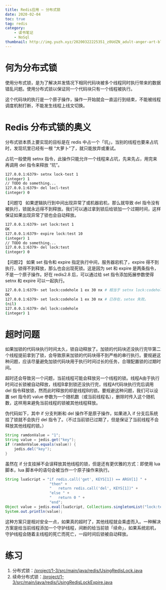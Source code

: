 ```yaml
---
title: Redis应用 — 分布式锁
date: 2020-02-04
toc: true
tag: redis
category:
    - 读书笔记
    - NoSql
thumbnail: http://img.yuzh.xyz/20200322225351_z0UdZN_adult-anger-art-black-background-356147.jpeg
---
```


# 何为分布式锁
使用分布式锁，是为了解决并发情况下相同代码块被多个线程同时执行带来的数据错乱问题。使用分布式锁以保证同一个代码块只有一个线程被执行。

这个代码块的执行是一个原子操作，操作一开始就会一直运行到结束，不能被线程调度机制打断，不能发生线程上线文切换。
<!-- more -->
# Redis 分布式锁的奥义
分布式锁本质上要实现的目标是在 redis 中占一个「坑」，当别的线程也要来占坑时，发现坑里已经有一根 “大萝卜”了，就只能放弃或重试。

占坑一般使用 setnx 指令，此操作只能允许一个线程来占坑，先来先占，用完来再调用 del 指令来释放 “坑”。

```sh
127.0.0.1:6379> setnx lock-test 1
(integer) 1
// TODO do something...
127.0.0.1:6379> del locl-test
(integer) 0
```

【问题1】
如果逻辑执行到中间出现异常了或机器宕机，那么就导致 del 指令没有被执行，锁就永远得不到释放。我们可以通过拿到锁后给锁加一个过期时间，这样保证如果出现异常了锁也会自动释放。

```sh
127.0.0.1:6379> set lock:test 1
OK
127.0.0.1:6379> expire lock:test 10
(integer) 1
// TODO do something...
127.0.0.1:6379> del lock:test
(integer) 0
```

【问题2】
如果 set 指令和 expire 指定执行中间，服务器宕机了，expire 得不到执行，锁得不到释放，那么也会出现死锁。这是因为 set 和 expire 是两条指令，不是一个原子操作。好在 redis2.8 后，可以通过给 set 指令添加拓展参数使得 setnx 和 expire 可以一起执行。

```sh
127.0.0.1:6379> set lock:codehole 1 ex 30 nx # 相当于 setnx lock:codehole 1 & expire lock:codehole 30
OK
127.0.0.1:6379> set lock:codehole 1 ex 30 nx # 已存在，setex 失败。
(nil)
127.0.0.1:6379> del lock:codehole
(integer) 1
```

# 超时问题
如果加锁的代码块执行时间太久，锁自动释放了。加锁的代码块还没执行完毕第二个线程提前拿到了锁，会导致原来加锁的代码块得不到严格的串行执行。要规避这种问题，应该尽量避免加锁代码块用于执行时间过长的任务，合理配置锁的过期时间。

超时还会导致另一个问题，当前线程可能会释放另一个线程的锁。线程A由于执行时间过长锁被自动释放，线程B拿到锁还没执行完，线程A代码块执行完后调用 del 指令释放锁，然而此时释放的却是线程B的锁。要规避这种问题，我们可以设置 set 指令的 value 参数为一个随机数（或当前线程名），删除时传入这个随机数，这样用来避免当前线程的锁被其他线程释放。

伪代码如下，其中 if 分支判断和 del 操作不是原子操作，如果进入 if 分支后系统挂了锁就不会执行 del 指令了。（不过当前锁已过期了，但是保证了当前线程不会释放其他线程的锁。）

```java
String ramdonValue = "1";
String value = jedis.get("key");
if (ramdonValue.equals(value)) {
    jedis.del("key");
}
```

虽然在 if 分支挂掉不会误释放其他线程的锁，但是还有更优雅的方式：即使用 lua 脚本，lua 脚本中的语句会被当作一个原子操作来执行。

```Java
String luaScript = "if redis.call('get', KEYS[1]) == ARGV[1] " +
                    "then" +
                    "   return redis.call('del', KEYS[1])" +
                    "else " +
                    "   return 0 " +
                    "end";
Object value = jedis.eval(luaScript, Collections.singletonList("lock:test"), Collections.singletonList("randomValue"));
System.out.println(value);
```

这种方案只是相对安全一点，如果真的超时了，其他线程就会乘虚而入。一种解决方案是给当前线程添加一个守护线程，间断的给当前锁「续命」，如果系统宕机，守护线程会随着主线程的死亡而死亡，一段时间后锁被自动释放。

# 练习
1. 分布式锁：[/project/1-3/src/main/java/redis/UsingRedisLock.java](https://github.com/yuzh233/redis-learning/blob/master/project/1-3/src/main/java/xyz/yuzh/learning/redis/UsingRedisLock.java)
2. 续命分布式锁：[/project/1-3/src/main/java/redis/UsingRedisLockExpire.java](https://github.com/yuzh233/redis-learning/blob/master/project/1-3/src/main/java/xyz/yuzh/learning/redis/UsingRedisLockExpire.java)
